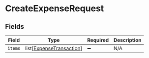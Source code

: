 # CreateExpenseRequest


## Fields

| Field                                                                 | Type                                                                  | Required                                                              | Description                                                           |
| --------------------------------------------------------------------- | --------------------------------------------------------------------- | --------------------------------------------------------------------- | --------------------------------------------------------------------- |
| `items`                                                               | list[[ExpenseTransaction](../../models/shared/expensetransaction.md)] | :heavy_minus_sign:                                                    | N/A                                                                   |